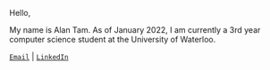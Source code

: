 Hello,

My name is Alan Tam. As of January 2022, I am currently a 3rd year computer science student at the University of Waterloo.

<code>[Email](mailto:alantam43@gmail.com)</code> | <code>[LinkedIn](https://www.linkedin.com/in/a37tam/)</code>
